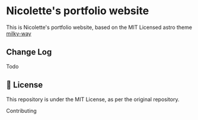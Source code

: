 # Nicolette's portfolio website

This is Nicolette's portfolio website, based on the MIT Licensed astro theme [milky-way](https://github.com/ttomczak3/Milky-Way)

## Change Log

Todo

## 📃 License

This repository is under the MIT License, as per the original repository.

Contributing
